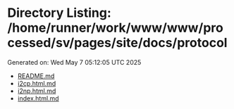 # Directory Listing: /home/runner/work/www/www/processed/sv/pages/site/docs/protocol
Generated on: Wed May  7 05:12:05 UTC 2025

- [README.md](README.md)
- [i2cp.html.md](i2cp.html.md)
- [i2np.html.md](i2np.html.md)
- [index.html.md](index.html.md)
